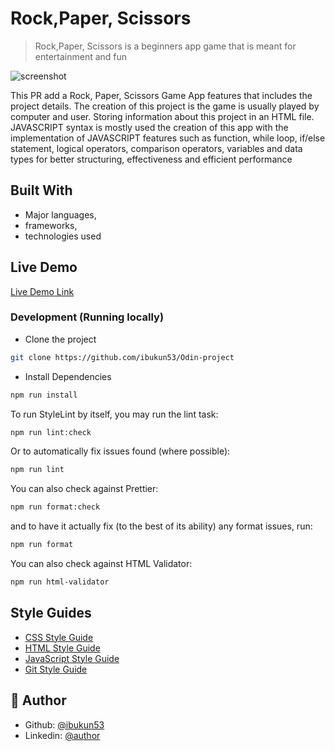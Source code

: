 # Rock,Paper, Scissors

> Rock,Paper, Scissors is a beginners app game that is meant for entertainment and fun

![screenshot](./image_Screenshot.png)

This PR add a Rock, Paper, Scissors Game App features that includes the project details. The creation of this project is the game is usually played by computer and user.
Storing information about this project in an HTML file. JAVASCRIPT syntax is mostly used the creation of this app with the implementation of JAVASCRIPT features such as function, while loop, if/else statement, logical operators, comparison operators, variables and data types for better structuring, effectiveness and efficient performance

## Built With

- Major languages,
- frameworks,
- technologies used

## Live Demo

[Live Demo Link](https://rockpaperscissors-game-app.netlify.app/)

### Development (Running locally)

- Clone the project

```bash
git clone https://github.com/ibukun53/Odin-project

```

- Install Dependencies

```bash
npm run install
```

To run StyleLint by itself, you may run the lint task:

```bash
npm run lint:check
```

Or to automatically fix issues found (where possible):

```bash
npm run lint
```

You can also check against Prettier:

```bash
npm run format:check
```

and to have it actually fix (to the best of its ability) any format issues, run:

```bash
npm run format
```

You can also check against HTML Validator:

```bash
npm run html-validator
```

## Style Guides

- [CSS Style Guide](http://udacity.github.io/frontend-nanodegree-styleguide/css.html)
- [HTML Style Guide](http://udacity.github.io/frontend-nanodegree-styleguide/index.html)
- [JavaScript Style Guide](http://udacity.github.io/frontend-nanodegree-styleguide/javascript.html)
- [Git Style Guide](https://udacity.github.io/git-styleguide/)

## 👤 Author

- Github: [@ibukun53](https://github.com/ibukun53/)
- Linkedin: [@author](https://www.linkedin.com/in/ibukun53/)
